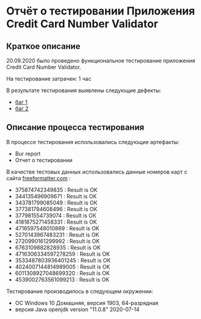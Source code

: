 # Отчёт о тестировании Приложения Credit Card Number Validator 

## Краткое описание

20.09.2020 было проведено функциональное тестирование приложения Credit Card Number Validator.

На тестирование затрачен: 1 час

В результате тестирования выявлены следующие дефекты:
* [баг 1](https://github.com/Natalya-Ryabaya/homework_java1.2/issues/1#issue-705175610)
* [баг 2](https://github.com/Natalya-Ryabaya/homework_java1.2/issues/2#issue-705176091)


## Описание процесса тестирования

В процессе тестирования использовались следующие артефакты:
* Bur report
* Отчет о тестировании


В качестве тестовых данных использовались данные номеров карт с сайта [freeformatter.com](https://www.freeformatter.com/credit-card-number-generator-validator.html) :

* 375874742349835 : Result is OK
* 344135496909671 : Result is ОК
* 343781799085049 : Result is ОК
* 377381794608496 : Result is ОК
* 377981554739074 : Result is ОК
* 4181875271458331 : Result is OK
* 4716597548010869 : Result is OK
* 5270143967483231 : Result is OK
* 2720990161299992 : Result is OK
* 6763109882828935 : Result is OK
* 4716306334597278259 : Result is OK
* 3533487803936401245 : Result is OK
* 4024007144814989005 : Result is OK
* 6011308927048699320 : Result is OK
* 4539002763561099213 : Result is OK




Тестирование производилось в следующем окружении:
* ОС Windows 10 Домашняя, версия 1903, 64-разрядная 
* версия Java openjdk version "11.0.8" 2020-07-14
